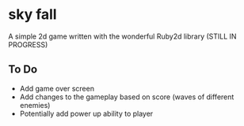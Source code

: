 # sky fall

A simple 2d game written with the wonderful Ruby2d library (STILL IN PROGRESS)

## To Do
 * Add game over screen
 * Add changes to the gameplay based on score (waves of different enemies)
 * Potentially add power up ability to player

